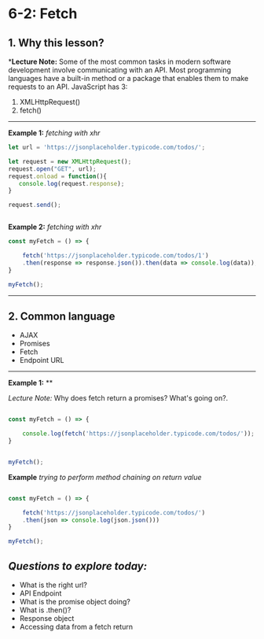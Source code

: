 # 6-2: Fetch

## 1. Why this lesson?

***Lecture Note:** Some of the most common tasks in modern
software development involve communicating with an API.
Most programming languages have a built-in method or
a package that enables them to make requests to an API. JavaScript has 3:

1. XMLHttpRequest()
2. fetch()

___

**Example 1:** *fetching with xhr*

```javascript
let url = 'https://jsonplaceholder.typicode.com/todos/';

let request = new XMLHttpRequest();
request.open("GET", url);
request.onload = function(){
   console.log(request.response);
}

request.send();



```

**Example 2:** *fetching with xhr*

```javascript
const myFetch = () => {

    fetch('https://jsonplaceholder.typicode.com/todos/1')
    .then(response => response.json()).then(data => console.log(data));
}

myFetch();
```

___

## 2. Common language

* AJAX
* Promises
* Fetch
* Endpoint URL

___

**Example 1:** **

*Lecture Note:* Why does fetch return a promises? What's going on?.

```javascript

const myFetch = () => {

    console.log(fetch('https://jsonplaceholder.typicode.com/todos/'));
}


myFetch();

```

**Example** *trying to perform method chaining on return value*

```javascript

const myFetch = () => {

    fetch('https://jsonplaceholder.typicode.com/todos/')
    .then(json => console.log(json.json()))
}

myFetch();

```

## *Questions to explore today:*

* What is the right url?
* API Endpoint
* What is the promise object doing?
* What is .then()?
* Response object
* Accessing data from a fetch return
